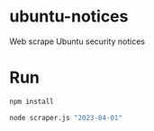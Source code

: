 # ubuntu-notices
Web scrape Ubuntu security notices


# Run

``` bash
npm install

node scraper.js "2023-04-01"


```